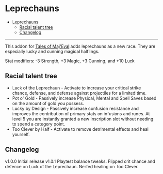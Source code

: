 # Leprechauns

- [Leprechauns](#leprechauns)
  - [Racial talent tree](#racial-talent-tree)
  - [Changelog](#changelog)

---

This addon for [Tales of Maj'Eyal](https://te4.org/) adds leprechauns as a new race. They are especially lucky and cunning magical halflings.

Stat modifiers: -3 Strength, +3 Magic, +3 Cunning, and +10 Luck

## Racial talent tree

- Luck of the Leprechaun - Activate to increase your critical strike chance, defense, and defense against projectiles for a limited time.
- Pot o' Gold - Passively increase Physical, Mental and Spell Saves based on the amount of gold you possess.
- Lucky by Design - Passively increase confusion resistance and improves the contribution of primary stats on infusions and runes. At level 5 you are instantly granted a new inscription slot without needing to spend a category point.
- Too Clever by Half - Activate to remove detrimental effects and heal yourself.

## Changelog

v1.0.0 Initial release
v1.0.1 Playtest balance tweaks. Flipped crit chance and defence on Luck of the Leprechaun. Nerfed healing on Too Clever.
